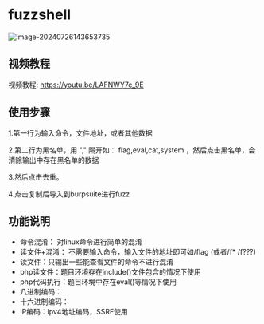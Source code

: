 # fuzzshell 

![image-20240726143653735](https://s2.loli.net/2024/07/26/IWk2m1xzDrMptYg.png)

## 视频教程
视频教程: https://youtu.be/LAFNWY7c_9E 



## 使用步骤
1.第一行为输入命令，文件地址，或者其他数据

2.第二行为黑名单，用 "," 隔开如： flag,eval,cat,system ，然后点击黑名单，会清除输出中存在黑名单的数据

3.然后点击去重。

4.点击复制后导入到burpsuite进行fuzz



## 功能说明

- 命令混淆： 对linux命令进行简单的混淆
- 读文件+混淆： 不需要输入命令，输入文件的地址即可如/flag (或者/f* /f???)
- 读文件：只输出一些能查看文件的命令不进行混淆
- php读文件：题目环境存在include()文件包含的情况下使用
- php代码执行：题目环境中存在eval()等情况下使用
- 八进制编码：
- 十六进制编码：
- IP编码：ipv4地址编码，SSRF使用
